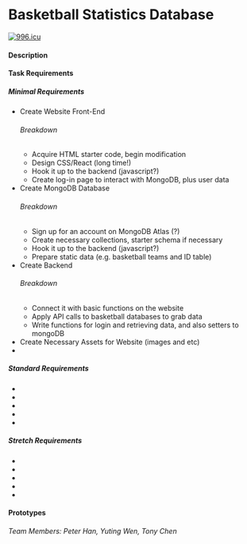 # Basketball Statistics Database
<a href="https://996.icu"><img src="https://img.shields.io/badge/link-996.icu-red.svg" alt="996.icu" /></a>
<h4> Description </h4>
<h4> Task Requirements </h4>
<h5> Minimal Requirements </h5>
<ul>
  <li>
    Create Website Front-End
    <h6> Breakdown </h6>
    <ul>
      <li> Acquire HTML starter code, begin modification</li>
      <li> Design CSS/React (long time!) </li>
      <li> Hook it up to the backend (javascript?) </li>
      <li> Create log-in page to interact with MongoDB, plus user data </li>
    </ul>
  </li>
  <li>
    Create MongoDB Database
    <h6> Breakdown </h6>
    <ul>
      <li> Sign up for an account on MongoDB Atlas (?) </li>
      <li> Create necessary collections, starter schema if necessary </li>
      <li> Hook it up to the backend (javascript?) </li>
      <li> Prepare static data (e.g. basketball teams and ID table)</li>
    </ul>
  </li>
  <li>
    Create Backend
    <h6> Breakdown </h6>
    <ul>
      <li> Connect it with basic functions on the website </li>
      <li> Apply API calls to basketball databases to grab data </li>
      <li> Write functions for login and retrieving data, and also setters to mongoDB </li>
    </ul>
  </li>
  <li> Create Necessary Assets for Website (images and etc) </li>
  <li> </li>
</ul>
<h5> Standard Requirements </h5>
<ul>
  <li> </li>
  <li> </li>
  <li> </li>
  <li> </li>
  <li> </li>
</ul>
<h5> Stretch Requirements </h5>
<ul>
  <li> </li>
  <li> </li>
  <li> </li>
  <li> </li>
  <li> </li>
</ul>
<h4> Prototypes </h4>
<h6> Team Members: Peter Han, Yuting Wen, Tony Chen </h6>
